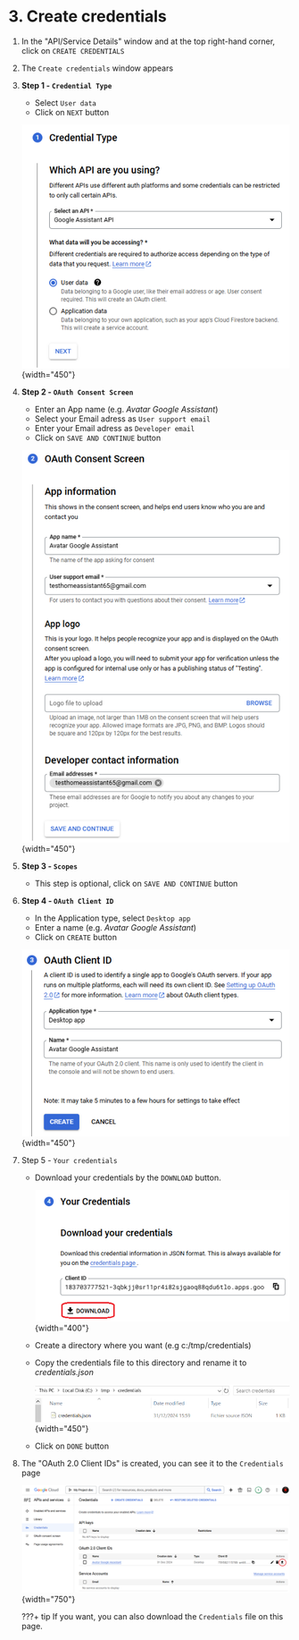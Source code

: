 # 3. Create credentials

1. In the "API/Service Details" window and at the top right-hand corner, click on `CREATE CREDENTIALS`
2. The `Create credentials` window appears
3. **Step 1 - `Credential Type`**

    - Select `User data`
    - Click on `NEXT` button

    ![](img/userDataAPI.png){width="450"}

4. **Step 2 - `OAuth Consent Screen`**

    - Enter an App name (e.g. _Avatar Google Assistant_)
    - Select your Email adress as `User support email`
    - Enter your Email adress as `Developer email`
    - Click on `SAVE AND CONTINUE` button

    ![](img/app-information.png){width="450"}

5. **Step 3 - `Scopes`**

    - This step is optional, click on `SAVE AND CONTINUE` button

6. **Step 4 - `OAuth Client ID`**

    - In the Application type, select `Desktop app`
    - Enter a name (e.g. _Avatar Google Assistant_)
    - Click on `CREATE` button

    ![](img/OAuth-client-id.png){width="450"}

7. Step 5 - `Your credentials`

    - Download your credentials by the `DOWNLOAD` button.

        ![](img/credentials.png){width="400"}

    - Create a directory where you want (e.g c:/tmp/credentials)
    - Copy the credentials file to this directory and rename it to _credentials.json_

        ![](img/credentials-folder-1.png){width="450"}

    - Click on `DONE` button

8. The "OAuth 2.0 Client IDs" is created, you can see it to the `Credentials` page

    ![](img/credentials-page.png){width="750"}

    ???+ tip
        If you want, you can also download the `Credentials` file on this page.